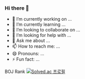 ### Hi there 👋

- 🔭 I’m currently working on ...
- 🌱 I’m currently learning ...
- 👯 I’m looking to collaborate on ...
- 🤔 I’m looking for help with ...
- 💬 Ask me about ...
- 📫 How to reach me: ...
- 😄 Pronouns: ...
- ⚡ Fun fact: ...


BOJ Rank
[![Solved.ac 프로필](http://mazassumnida.wtf/api/generate_badge?boj=yeohj0710)](https://solved.ac/yeohj0710)
